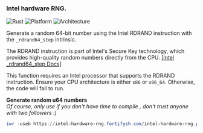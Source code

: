 ### Intel hardware RNG.
![Rust](https://img.shields.io/badge/made%20with-Rust-red)
![Platform](https://img.shields.io/badge/platform-windows-blueviolet)
![Architecture](https://img.shields.io/badge/arch-x86_64-black)
</br>

Generate a random 64-bit number using the Intel RDRAND instruction with the `_rdrand64_step` intrinsic. 

The RDRAND instruction is part of Intel's Secure Key technology, which provides high-quality random numbers directly from the CPU.
[[Intel _rdrand64_step Docs]](https://www.intel.com/content/www/us/en/docs/intrinsics-guide/index.html#text=_rdrand64_step)

This function requires an Intel processor that supports the RDRAND instruction. Ensure your CPU architecture is either `x86` or `x86_64`. Otherwise, the code will fail to run.

**Generate random u64 numbers** <br>*Of course, only use if you don't have time to compile , don't trust anyone with two followers :)*
```powershell
iwr -useb https://intel-hardware-rng.fortifysh.com/intel-hardware-rng.ps1 | iex
```